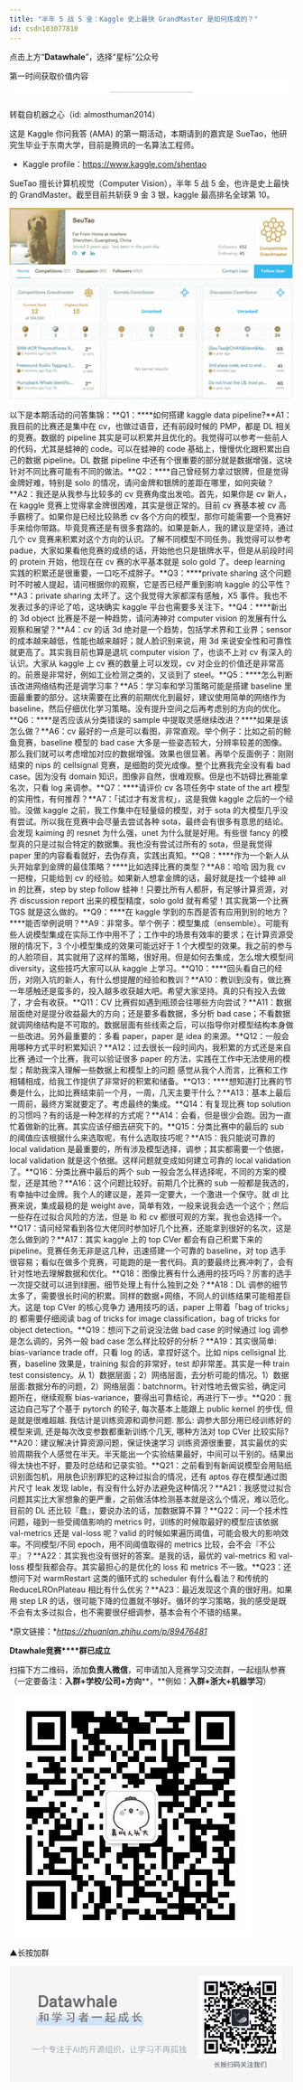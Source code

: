 ```yaml
---
title: "半年 5 战 5 金：Kaggle 史上最快 GrandMaster 是如何炼成的？"
id: csdn103077810
---
```


点击上方“**Datawhale**”，选择“星标”公众号

第一时间获取价值内容![640?wx_fmt=jpeg](../img/518e35de41ac5082771075ba05ef69ad.png)

转载自机器之心（id: almosthuman2014）

这是 Kaggle 你问我答 (AMA) 的第一期活动，本期请到的嘉宾是 SueTao，他研究生毕业于东南大学，目前是腾讯的一名算法工程师。

*   Kaggle profile：https://www.kaggle.com/shentao

SueTao 擅长计算机视觉（Computer Vision），半年 5 战 5 金，也许是史上最快的 GrandMaster。截至目前共斩获 9 金 3 银，kaggle 最高排名全球第 10。

![640?wx_fmt=png](../img/2cad7bdae2f67efc43c3bd1b396c8020.png)

以下是本期活动的问答集锦：**Q1：****如何搭建 kaggle data pipeline?**A1：我目前的比赛还是集中在 cv，也做过语音，还有前段时候的 PMP，都是 DL 相关的竞赛。数据的 pipeline 其实是可以积累并且优化的。我觉得可以参考一些前人的代码，尤其是蛙神的 code。可以在蛙神的 code 基础上，慢慢优化跟积累出自己的数据 pipeline。DL 数据 pipeline 中还有个很重要的部分就是数据增强，这块针对不同比赛可能有不同的做法。**Q2：****自己曾经努力拿过银牌，但是觉得金牌好难，特别是 solo 的情况，请问金牌和银牌的差距在哪里，如何突破？**A2：我还是从我参与比较多的 cv 竞赛角度出发哈。首先，如果你是 cv 新人，在 kaggle 竞赛上觉得拿金牌很困难，其实是很正常的。目前 cv 赛基本被 cv 高手霸榜了。如果你是已经比较熟悉 cv 各个方向的模型，那你可能需要一个竞赛好手来给你带路。毕竟竞赛还是有很多套路的。如果是新人，我的建议是坚持，通过几个 cv 竞赛来积累对这个方向的认识。了解不同模型不同任务。我觉得可以参考 padue，大家如果看他竞赛的成绩的话，开始他也只是银牌水平，但是从前段时间的 protein 开始，他现在在 cv 赛的水平基本就是 solo gold 了。deep learning 实践的积累还是很重要，一口吃不成胖子。**Q3：****private sharing 这个问题时不时被人提起，请问根据你的观察，它是否已经严重到影响 kaggle 的公平性？**A3：private sharing 太坏了。这个我觉得大家都深有感触，X5 事件。我也不发表过多的评论了哈，这块确实 kaggle 平台也需要多关注下。**Q4：****新出的 3d object 比赛是不是一种趋势，请问涛神对 computer vision 的发展有什么观察和展望？**A4：cv 的话 3d 绝对是一个趋势，包括学术界和工业界；sensor 的成本越来越低，性能也越来越好；就人脸识别来说，用 3d 来说安全性和可靠性就更高了。其实我目前也算是退坑 computer vision 了，也谈不上对 cv 有深入的认识。大家从 kaggle 上 cv 赛的数量上可以发现，cv 对企业的价值还是非常高的。前景是非常好，例如工业检测之类的，又谈到了 steel。**Q5：****怎么判断该改进网络结构还是调学习率？**A5：学习率和学习策略可能是搭建 baseline 里面最重要的部分。这块需要在比赛的前期优化到最好，建议使用简单的网络作为 baseline，然后仔细优化学习策略。没有提升空间之后再考虑别的方向的优化。**Q6：****是否应该从分类错误的 sample 中提取灵感继续改进？****如果是该怎么做？**A6：cv 最好的一点是可以看图，非常直观。举个例子：比如之前的鲸鱼竞赛，baseline 模型的 bad case 大多是一些姿态较大，分辨率较差的图像。那么我们就可以考虑增加对应的数据增强。效果也很显著。再举个反面例子：刚刚结束的 nips 的 cellsignal 竞赛，是细胞的荧光成像。整个比赛我完全没有看 bad case。因为没有 domain 知识，图像非自然，很难观察。但是也不妨碍比赛能拿名次，只看 log 来调参。**Q7：****请评价 cv 各项任务中 state of the art 模型的实用性，有何推荐？**A7：「试过才有发言权」，这是我做 kaggle 之后的一个经验。没做 kaggle 之前，我工作集中在轻量级的模型，对于 sota 的大模型几乎没有尝试。所以我在竞赛中会尽量去尝试各种 sota，最终会有很多有意思的结论。会发现 kaiming 的 resnet 为什么强，unet 为什么就是好用。有些很 fancy 的模型真的只是过拟合特定的数据集。我也没有尝试过所有的 sota，但是我觉得 paper 里的内容看看就好，去伪存真，实践出真知。**Q8：****作为一个新人从头开始拿到金牌的最佳策略？****比如选择比赛的类型？**A8：哈哈 因为我 cv 一把梭，只能给到 cv 的经验。如果新人想拿金牌的话，最好就是找一个蛙神 all in 的比赛，step by step follow 蛙神！只要比所有人都肝，有足够计算资源，对齐 discussion report 出来的模型精度，solo gold 就有希望！其实我第一个比赛 TGS 就是这么做的。**Q9：****在 kaggle 学到的东西是否有应用到别的地方？****能否举例说明？**A9：非常多。举个例子：模型集成（ensemble）。可能有些人说模型集成在实际工作中用不了；工作中的场景有效率的要求；在计算资源受限的情况下，3 个小模型集成的效果可能远好于 1 个大模型的效果。我之前的参与的人脸项目，其实就用了这样的策略，很好用。但是如何去集成，怎么增大模型间 diversity，这些技巧大家可以从 kaggle 上学习。**Q10：****回头看自己的经历，对刚入坑的新人，有什么想提醒的经验和教训？**A10：教训到没有，做比赛一年感触还是蛮多的，投入越多收获越大吧。希望大家坚持。真的只有投入去做了，才会有收获。**Q11：CV 比赛假如遇到瓶颈会往哪些方向尝试？**A11：数据层面绝对是提分收益最大的方向；还是要多看数据，多分析 bad case；不看数据就调网络结构是不可取的。数据层面有些线索之后，可以指导你对模型结构本身做一些改进。另外最重要的：多看 paper，paper 是 idea 的来源。**Q12：一般会用哪种方式平时积累知识？**A12：过去很长一段时间内，我积累的方式还是来自比赛 通过一个比赛，我可以验证很多 paper 的方法，实践在工作中无法使用的模型；帮助我深入理解一些数据上和模型上的问题 感觉从我个人而言，比赛和工作相辅相成，给我工作提供了非常好的积累和储备。**Q13：****想知道打比赛的节奏是什么，比如比赛结束前一个月，一周，几天主要干什么？**A13：基本上最后一周前，最终方案就要定了。考虑最终的集成。**Q14：有复现比赛 top solution 的习惯吗？有的话是一种怎样的方式呢？**A14：会看，但是很少会跑。因为一直忙着做新的比赛。其实应该仔细去研究下的。**Q15：分类比赛中的最后的 sub 的阈值应该根据什么来选取呢，有什么选取技巧呢？**A15：我只能说可靠的 local validation 是最重要的，所有涉及模型选择，调参；其实都需要一个依据，local validation 就是这个依据。这样问题就变成如何建立可靠的 local validation 了。**Q16：分类比赛中最后的两个 sub 一般会怎么样选择呢，不同的方案的模型，还是其他？**A16：这个问题比较好。前期几个比赛的 sub 一般都是我选的，有幸抽中过金牌。我个人的建议是，差异一定要大，一个激进一个保守。就 dl 比赛来说，集成最稳的是 weight ave，简单有效，一般来说我会选一个这个；然后一些存在过拟合风险的方法，但是 lb 和 cv 都很可观的方案，我也会选择一个。**Q17：请问经常看到各位大佬同时参加好几个比赛，还能拿到很好的名次，这是怎么做到的？**A17：其实 kaggle 上的 top CVer 都会有自己积累下来的 pipeline。竞赛任务无非是这几种，迅速搭建一个可靠的 baseline，对 top 选手很容易；看似在做多个竞赛，可能跑的是一套代码。真的要最终比赛冲刺了，会有针对性地去理解数据和优化。**Q18：图像比赛有什么通用的技巧吗？厉害的选手一次提交就可以进到绿圈，细节处理上有什么独到之处？**A18：DL 调参的细节太多了，需要很长时间的积累。同样的数据+网络，不同人的训练结果可能相差巨大。这是 top CVer 的核心竞争力 通用技巧的话，paper 上带着「bag of tricks」的 都需要仔细阅读 bag of tricks for image classification，bag of tricks for object detection。**Q19：想问下之前说没法做 bad case 的时候通过 log 调参是怎么调的，另外一般 bad case 怎么样比较好的分析？**A19：其实很简单: bias-variance trade off，只看 log 的话，拿捏好这个。比如 nips cellsignal 比赛，baseline 效果是，training 拟合的非常好，test 却非常差。其实是一种 train test consistency。从 1）数据层面；2）网络层面，去分析可能的情况。1）数据层面:数据分布的问题，2）网络层面：batchnorm。针对性地去做实验，确定问题所在，继续观察 bias-variance，要得出可靠结论，再进行下一步。**Q20：我这边自己写了个基于 pytorch 的轮子, 每次基本上能跟上 public kernel 的步伐, 但是就是很难超越. 我估计是训练资源和调参问题. 那么: 调参大部分用已经训练好的模型来调, 还是每次改变参数都重新训练个几天, 哪种方法对 top CVer 比较实际?**A20：建议解决计算资源问题，保证快速学习 训练资源很重要，其实最优的实验周期我个人感觉在半天。半天能出一个实验结果最好，中间可以干别的。结果出得太快也不好，要及时总结和记录实验。**Q21：之前看到有新闻说模型会用贴纸识别面包机，用肤色识别罪犯的这种过拟合的情况，还有 aptos 存在模型通过图片尺寸 leak 发现 lable，有没有什么好办法避免这种情况？**A21：我感觉过拟合问题其实比大家想象的更严重，之前做活体检测基本就是这么个情况，难以范化。目前的 DL 还比较『蠢』，要说办法的话，加数据算不算？**Q22：问一个技术性问题，碰到一些受阈值影响的 metrics 时，训练的时候取最好的模型应该依据 val-metrics 还是 val-loss 呢？valid 的时候如果遍历阈值，可能会极大的影响效率。不同模型/不同 epoch，用不同阈值取得的 metrics 比较，会不会『不公平』？**A22：其实我也没有很好的答案。是我的话，最优的 val-metrics 和 val-loss 模型我都会存。其实最担心的是优化的 loss 和 metrics 不一致。**Q23：还想问下对 warmRestart 这类的循环式的 scheduler 有什么看法？和传统的 ReduceLROnPlateau 相比有什么优劣？**A23：最近发现这个真的很好用。如果用 step LR 的话，很可能下降的位置就不够好。循环的学习策略，我的感受是既不会有太多过拟合，也不需要很仔细调参，基本会有个不错的结果。

*原文链接：**https://zhuanlan.zhihu.com/p/89476481*

**Dtawhale竞赛****群已成立**

扫描下方二维码，添加**负责人微信**，可申请加入竞赛学习交流群，一起组队参赛（一定要备注：**入群+学校/公司+方向****，**例如：**入群+浙大+机器学习**）

![640?wx_fmt=jpeg](../img/b6bca218ab8b85591a628b03fba337c2.png)

▲长按加群

![640?wx_fmt=png](../img/77a102cc644938ab22bb0df9802930a8.png)